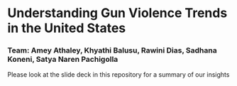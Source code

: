 # Understanding Gun Violence Trends in the United States

### Team: Amey Athaley, Khyathi Balusu, Rawini Dias, Sadhana Koneni, Satya Naren Pachigolla

Please look at the slide deck in this repository for a summary of our insights

